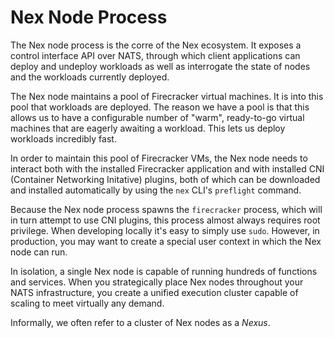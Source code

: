 # Nex Node Process
The Nex node process is the corre of the Nex ecosystem. It exposes a control interface API over NATS, through which client applications can deploy and undeploy workloads as well as interrogate the state of nodes and the workloads currently deployed.

The Nex node maintains a pool of Firecracker virtual machines. It is into this pool that workloads are deployed. The reason we have a pool is that this allows us to have a configurable number of "warm", ready-to-go virtual machines that are eagerly awaiting a workload. This lets us deploy workloads incredibly fast.

In order to maintain this pool of Firecracker VMs, the Nex node needs to interact both with the installed Firecracker application and with installed CNI (Container Networking Initative) plugins, both of which can be downloaded and installed automatically by using the `nex` CLI's `preflight` command.

Because the Nex node process spawns the `firecracker` process, which will in turn attempt to use CNI plugins, this process almost always requires root privilege. When developing locally it's easy to simply use `sudo`. However, in production, you may want to create a special user context in which the Nex node can run.

In isolation, a single Nex node is capable of running hundreds of functions and services. When you strategically place Nex nodes throughout your NATS infrastructure, you create a unified execution cluster capable of scaling to meet virtually any demand.

Informally, we often refer to a cluster of Nex nodes as a _Nexus_.
